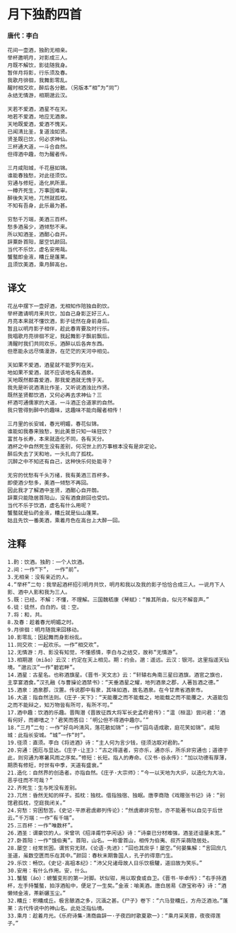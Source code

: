 月下独酌四首
==
**唐代：李白**

    花间一壶酒，独酌无相亲。
    举杯邀明月，对影成三人。
    月既不解饮，影徒随我身。
    暂伴月将影，行乐须及春。
    我歌月徘徊，我舞影零乱。
    醒时相交欢，醉后各分散。（另版本“相”为“同”）
    永结无情游，相期邈云汉。

    天若不爱酒，酒星不在天。
    地若不爱酒，地应无酒泉。
    天地既爱酒，爱酒不愧天。
    已闻清比圣，复道浊如贤。
    贤圣既已饮，何必求神仙。
    三杯通大道，一斗合自然。
    但得酒中趣，勿为醒者传。

    三月咸阳城，千花昼如锦。
    谁能春独愁，对此径须饮。
    穷通与修短，造化夙所禀。
    一樽齐死生，万事固难审。
    醉後失天地，兀然就孤枕。
    不知有吾身，此乐最为甚。

    穷愁千万端，美酒三百杯。
    愁多酒虽少，酒倾愁不来。
    所以知酒圣，酒酣心自开。
    辞粟卧首阳，屡空饥颜回。
    当代不乐饮，虚名安用哉。
    蟹螯即金液，糟丘是蓬莱。
    且须饮美酒，乘月醉高台。

译文
--
    花丛中摆下一壶好酒，无相知作陪独自酌饮。
    举杯邀请明月来共饮，加自己身影正好三人。
    月亮本来就不懂饮酒，影子徒然在身前身后。
    暂且以明月影子相伴，趁此春宵要及时行乐。
    我唱歌月亮徘徊不定，我起舞影子飘前飘后。
    清醒时我们共同欢乐，酒醉以后各奔东西。
    但愿能永远尽情漫游，在茫茫的天河中相见。

    天如果不爱酒，酒星就不能罗列在天。
    地如果不爱酒，就不应该地名有酒泉。
    天地既然都喜爱酒，那我爱酒就无愧于天。
    我先是听说酒清比作圣，又听说酒浊比作贤。
    既然圣贤都饮酒，又何必再去求神仙？三
    杯酒可通儒家的大道，一斗酒正合道家的自然。
    我只管得到醉中的趣味，这趣味不能向醒者相传！

    三月里的长安城，春光明媚，春花似锦。
    谁能如我春来独愁，到此美景只知一味狂饮？
    富贫与长寿，本来就造化不同，各有天分。
    酒杯之中自然死生没有差别，何况世上的万事根本没有是非定论。
    醉后失去了天和地，一头扎向了孤枕。
    沉醉之中不知还有自己，这种快乐何处能寻？

    无穷的忧愁有千头万绪，我有美酒三百杯多。
    即使酒少愁多，美酒一倾愁不再回。
    因此我才了解酒中圣贤，酒酣心自开朗。
    辞粟只能隐居首阳山，没有酒食颜回也受饥。
    当代不乐于饮酒，虚名有什么用呢？
    蟹螯就是仙药金液，糟丘就是仙山蓬莱。
    姑且先饮一番美酒，乘着月色在高台上大醉一回。

注释
--
    1.酌：饮酒。独酌：一个人饮酒。
    2.间：一作“下”， 一作“前”。
    3.无相亲：没有亲近的人。
    4.“举杯”二句：我举起酒杯招引明月共饮，明月和我以及我的影子恰恰合成三人。一说月下人影、酒中人影和我为三人。
    5.既：已经。不解：不懂，不理解。三国魏嵇康《琴赋》：“推其所由，似元不解音声。”
    6.徒：徒然，白白的。徒：空。
    7.将：和，共。
    8.及春：趁着春光明媚之时。
    9.月徘徊：明月随我来回移动。
    10.影零乱：因起舞而身影纷乱。
    11.同交欢：一起欢乐。一作“相交欢”。
    12.无情游：月、影没有知觉，不懂感情，李白与之结交，故称“无情游”。
    13.相期邈（miǎo）云汉：约定在天上相见。期：约会。邈：遥远。云汉：银河。这里指遥天仙境。“邈云汉”一作“碧岩畔”。
    14.酒星：古星名。也称酒旗星。《晋书·天文志》云：“轩辕右角南三星曰酒旗，酒官之旗也，主享宴酒食。”汉孔融《与曹操论酒禁书》：“天垂酒星之耀，地列酒泉之郡，人著旨酒之德。”
    15.酒泉：酒泉郡，汉置。传说郡中有泉，其味如酒，故名酒泉。在今甘肃省酒泉市。
    16.大道：指自然法则。《庄子·天下》：“天能覆之而不能载之，地能载之而不能覆之，大道能包之而不能辩之，知万物皆有所可，有所不可。”
    17.酒中趣：饮酒的乐趣。晋陶潜《晋故征西大将军长史孟府君传》：“温（桓温）尝问君：‘酒有何好，而卿嗜之？’君笑而答曰：‘明公但不得酒中趣尔。’”
    18.“三月”二句：一作“好鸟吟清风，落花散如锦”；一作“园鸟语成歌，庭花笑如锦”。咸阳城：此指长安城。“城”一作“时”。
    19.径须：直须。李白《将进酒》诗：“主人何为言少钱，径须沽取对君酌。”
    20.穷通：困厄与显达。《庄子·让王》：“古之得道者，穷亦乐，通亦乐，所乐非穷通也；道德于此，则穷通为寒暑风雨之序矣。”修短：长短。指人的寿命。《汉书·谷永传》：“加以功德有厚薄，期质有修短，时世有中季，天道有盛衰。”
    21.造化：自然界的创造者。亦指自然。《庄子·大宗师》：“今一以天地为大炉，以造化为大冶，恶乎往而不可哉？”
    22.齐死生：生与死没有差别。
    23.兀然：昏然无知的样子。孤枕：独枕。借指独宿、独眠。唐李商隐《戏赠张书记》诗：“别馆君孤枕，空庭我闭关。”
    24.穷愁：穷困愁苦。《史记·平原君虞卿列传论》：“然虞卿非穷愁，亦不能著书以自见于后世云。”千万端：一作“有千端”。
    25.三百杯：一作“唯数杯”。
    26.酒圣：谓豪饮的人。宋曾巩《招泽甫竹亭闲话》诗：“诗豪已分材难强，酒圣还谙量未宽。”
    27.卧首阳：一作“饿伯夷”。首阳，山名。一称雷首山，相传为伯夷、叔齐采薇隐居处。
    28.屡空：经常贫困。谓贫穷无财。《论语·先进》：“回也其庶乎！屡空。”何晏集解：“言回庶几圣道，虽数空匮而乐在其中。”颜回：春秋末期鲁国人，孔子的得意门生。
    29.乐饮：畅饮。《史记·高祖本纪》：“沛父兄诸母故人日乐饮极驩，道旧故为笑乐。”
    30.安用：有什么作用。安，什么。
    31.蟹螯（áo）：螃蟹变形的第一对脚。状似钳，用以取食或自卫。《晋书·毕卓传》：“右手持酒杯，左手持蟹螯，拍浮酒船中，便足了一生矣。”金液：喻美酒。唐白居易《游宝称寺》诗：“酒懒倾金液，茶新碾玉尘。”
    32.糟丘：积糟成丘。极言酿酒之多，沉湎之甚。《尸子》卷下：“六马登糟丘，方舟泛酒池。”蓬莱：古代传说中的神山名。此处泛指仙境。
    33.乘月：趁着月光。《乐府诗集·清商曲辞一·子夜四时歌夏歌一》：“乘月采芙蓉，夜夜得莲子。”